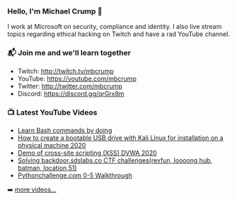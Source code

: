 ### Hello, I'm Michael Crump 👋

I work at Microsoft on security, compliance and identity. I also live stream topics regarding ethical hacking on Twitch and have a rad YouTube channel. 

### 📬 Join me and we'll learn together

- Twitch: http://twitch.tv/mbcrump
- YouTube: https://youtube.com/mbcrump
- Twitter: http://twitter.com/mbcrump
- Discord: https://discord.gg/qrGrx8m

### 📺 Latest YouTube Videos

<!-- YOUTUBE:START -->
- [Learn Bash commands by doing](https://www.youtube.com/watch?v=bJzgG8pUfPM)
- [How to create a bootable USB drive with Kali Linux for installation on a physical machine 2020](https://www.youtube.com/watch?v=eRS9WZRvV5A)
- [Demo of cross-site scripting (XSS) DVWA 2020](https://www.youtube.com/watch?v=qZ-V9uQUFH8)
- [Solving backdoor.sdslabs.co CTF challenges(revfun, loooong hub, batman, location 51)](https://www.youtube.com/watch?v=dN94AIOBGYo)
- [Pythonchallenge.com 0-5 Walkthrough](https://www.youtube.com/watch?v=KBGystCoLBQ)
<!-- YOUTUBE:END -->

➡️ [more videos...](https://youtube.com/mbcrump)

